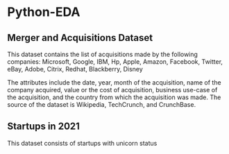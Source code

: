 # Python-EDA

## Merger and Acquisitions Dataset
This dataset contains the list of acquisitions made by the following companies:
Microsoft, Google, IBM, Hp, Apple, Amazon, Facebook, Twitter, eBay, Adobe, Citrix, Redhat, Blackberry, Disney

The attributes include the date, year, month of the acquisition, name of the company acquired, value or the cost of acquisition, business use-case of the acquisition, and the country from which the acquisition was made. The source of the dataset is Wikipedia, TechCrunch, and CrunchBase.

## Startups in 2021
This dataset consists of startups with unicorn status

